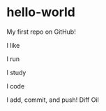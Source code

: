 hello-world
===========

My first repo on GitHub!

I like 

I run 

I study

I code

I add, commit, and push!
Diff Oil
